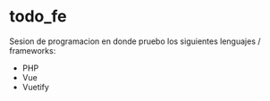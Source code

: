 # todo_fe

Sesion de programacion en donde pruebo los siguientes lenguajes / frameworks:
- PHP
- Vue
- Vuetify

